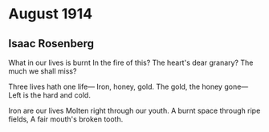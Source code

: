 # August 1914
## Isaac Rosenberg
What in our lives is burnt
In the fire of this?
The heart's dear granary?
The much we shall miss?

Three lives hath one life—
Iron, honey, gold.
The gold, the honey gone—
Left is the hard and cold.

Iron are our lives
Molten right through our youth.
A burnt space through ripe fields,
A fair mouth's broken tooth.